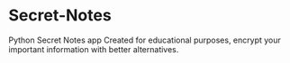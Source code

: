 # Secret-Notes
Python Secret Notes app
Created for educational purposes, encrypt your important information with better alternatives.
